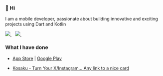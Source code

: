 ### 👋 Hi

I am a mobile developer, passionate about building innovative and exciting projects using Dart and Kotlin

<a href="mailto:hugo3641@gmail.com">
  <img src="https://img.shields.io/badge/email-%23D14836.svg?&style=for-the-badge&logo=gmail&logoColor=white" />
</a>&nbsp;&nbsp;
<a href="https://twitter.com/Lumosous">
  <img src="https://img.shields.io/badge/twitter-%231DA1F2.svg?&style=for-the-badge&logo=twitter&logoColor=white" />
</a>&nbsp;&nbsp;

### What I have done

- [App Store](https://apps.apple.com/developer/id1552871946) | [Google Play](https://play.google.com/store/apps/dev?id=6600056662611762016)

- [Kosaku - Turn Your X/Instagram... Any link to a nice card](https://kosaku.imxie.club)



